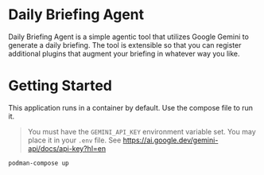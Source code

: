 # Daily Briefing Agent
Daily Briefing Agent is a simple agentic tool that utilizes Google Gemini to generate a daily briefing. The tool is extensible so that you can register additional plugins that augment your briefing in whatever way you like.

# Getting Started
This application runs in a container by default. Use the compose file to run it.

> You must have the `GEMINI_API_KEY` environment variable set. You may place it in your `.env` file. See https://ai.google.dev/gemini-api/docs/api-key?hl=en

```
podman-compose up
```
